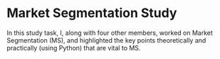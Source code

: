 # Market Segmentation Study 
 In this study task, I, along with four other members, worked on Market Segmentation (MS), and highlighted the key points theoretically and practically (using Python) that are vital to MS.
